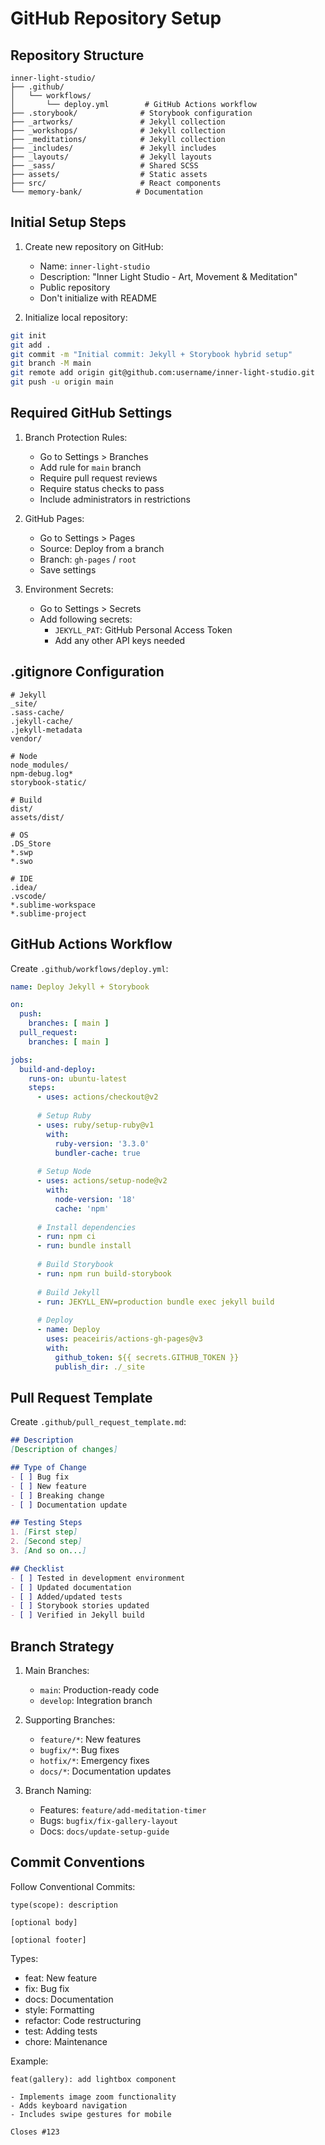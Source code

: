 # GitHub Repository Setup

## Repository Structure
```
inner-light-studio/
├── .github/
│   └── workflows/
│       └── deploy.yml        # GitHub Actions workflow
├── .storybook/              # Storybook configuration
├── _artworks/               # Jekyll collection
├── _workshops/              # Jekyll collection
├── _meditations/            # Jekyll collection
├── _includes/               # Jekyll includes
├── _layouts/                # Jekyll layouts
├── _sass/                   # Shared SCSS
├── assets/                  # Static assets
├── src/                     # React components
└── memory-bank/            # Documentation
```

## Initial Setup Steps

1. Create new repository on GitHub:
   - Name: `inner-light-studio`
   - Description: "Inner Light Studio - Art, Movement & Meditation"
   - Public repository
   - Don't initialize with README

2. Initialize local repository:
```bash
git init
git add .
git commit -m "Initial commit: Jekyll + Storybook hybrid setup"
git branch -M main
git remote add origin git@github.com:username/inner-light-studio.git
git push -u origin main
```

## Required GitHub Settings

1. Branch Protection Rules:
   - Go to Settings > Branches
   - Add rule for `main` branch
   - Require pull request reviews
   - Require status checks to pass
   - Include administrators in restrictions

2. GitHub Pages:
   - Go to Settings > Pages
   - Source: Deploy from a branch
   - Branch: `gh-pages` / `root`
   - Save settings

3. Environment Secrets:
   - Go to Settings > Secrets
   - Add following secrets:
     - `JEKYLL_PAT`: GitHub Personal Access Token
     - Add any other API keys needed

## .gitignore Configuration
```
# Jekyll
_site/
.sass-cache/
.jekyll-cache/
.jekyll-metadata
vendor/

# Node
node_modules/
npm-debug.log*
storybook-static/

# Build
dist/
assets/dist/

# OS
.DS_Store
*.swp
*.swo

# IDE
.idea/
.vscode/
*.sublime-workspace
*.sublime-project
```

## GitHub Actions Workflow

Create `.github/workflows/deploy.yml`:
```yaml
name: Deploy Jekyll + Storybook

on:
  push:
    branches: [ main ]
  pull_request:
    branches: [ main ]

jobs:
  build-and-deploy:
    runs-on: ubuntu-latest
    steps:
      - uses: actions/checkout@v2
      
      # Setup Ruby
      - uses: ruby/setup-ruby@v1
        with:
          ruby-version: '3.3.0'
          bundler-cache: true
      
      # Setup Node
      - uses: actions/setup-node@v2
        with:
          node-version: '18'
          cache: 'npm'
      
      # Install dependencies
      - run: npm ci
      - run: bundle install
      
      # Build Storybook
      - run: npm run build-storybook
      
      # Build Jekyll
      - run: JEKYLL_ENV=production bundle exec jekyll build
      
      # Deploy
      - name: Deploy
        uses: peaceiris/actions-gh-pages@v3
        with:
          github_token: ${{ secrets.GITHUB_TOKEN }}
          publish_dir: ./_site
```

## Pull Request Template

Create `.github/pull_request_template.md`:
```markdown
## Description
[Description of changes]

## Type of Change
- [ ] Bug fix
- [ ] New feature
- [ ] Breaking change
- [ ] Documentation update

## Testing Steps
1. [First step]
2. [Second step]
3. [And so on...]

## Checklist
- [ ] Tested in development environment
- [ ] Updated documentation
- [ ] Added/updated tests
- [ ] Storybook stories updated
- [ ] Verified in Jekyll build
```

## Branch Strategy

1. Main Branches:
   - `main`: Production-ready code
   - `develop`: Integration branch

2. Supporting Branches:
   - `feature/*`: New features
   - `bugfix/*`: Bug fixes
   - `hotfix/*`: Emergency fixes
   - `docs/*`: Documentation updates

3. Branch Naming:
   - Features: `feature/add-meditation-timer`
   - Bugs: `bugfix/fix-gallery-layout`
   - Docs: `docs/update-setup-guide`

## Commit Conventions

Follow Conventional Commits:
```
type(scope): description

[optional body]

[optional footer]
```

Types:
- feat: New feature
- fix: Bug fix
- docs: Documentation
- style: Formatting
- refactor: Code restructuring
- test: Adding tests
- chore: Maintenance

Example:
```
feat(gallery): add lightbox component

- Implements image zoom functionality
- Adds keyboard navigation
- Includes swipe gestures for mobile

Closes #123